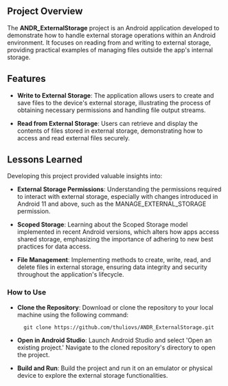 ## Project Overview
The **ANDR_ExternalStorage** project is an Android application developed to demonstrate how to handle external storage operations within an Android environment. It focuses on reading from and writing to external storage, providing practical examples of managing files outside the app's internal storage.

## Features
- **Write to External Storage**: The application allows users to create and save files to the device's external storage, illustrating the process of obtaining necessary permissions and handling file output streams.

- **Read from External Storage**: Users can retrieve and display the contents of files stored in external storage, demonstrating how to access and read external files securely.

## Lessons Learned
Developing this project provided valuable insights into:

- **External Storage Permissions**: Understanding the permissions required to interact with external storage, especially with changes introduced in Android 11 and above, such as the MANAGE_EXTERNAL_STORAGE permission. 

- **Scoped Storage**: Learning about the Scoped Storage model implemented in recent Android versions, which alters how apps access shared storage, emphasizing the importance of adhering to new best practices for data access.

- **File Management**: Implementing methods to create, write, read, and delete files in external storage, ensuring data integrity and security throughout the application's lifecycle.

### How to Use
- **Clone the Repository**: Download or clone the repository to your local machine using the following command:

        git clone https://github.com/thuliovs/ANDR_ExternalStorage.git

- **Open in Android Studio**: Launch Android Studio and select 'Open an existing project.' Navigate to the cloned repository's directory to open the project.

- **Build and Run**: Build the project and run it on an emulator or physical device to explore the external storage functionalities.
